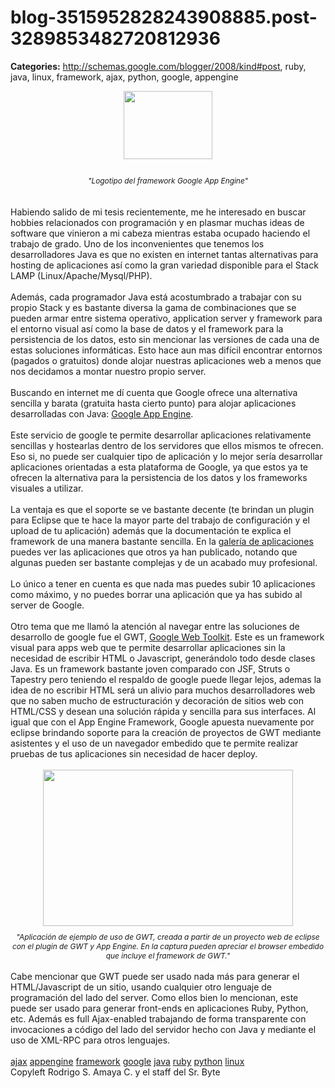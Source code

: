 # blog-3515952828243908885.post-3289853482720812936

**Categories:** http://schemas.google.com/blogger/2008/kind#post, ruby, java, linux, framework, ajax, python, google, appengine

<div style="text-align: center;"><a onblur="try
      {parent.deselectBloggerImageGracefully();} catch(e) {}"
      href="http://4.bp.blogspot.com/_jH77WNrMVRA/SuJ5sYPGDtI/AAAAAAAAGEE/sN8caM4EpFk/s1600-h/gappengine.gif"><img
      style="margin: 0px auto 10px; display: block; text-align: center; cursor: pointer; width:
      142px; height: 109px;"
      src="http://4.bp.blogspot.com/_jH77WNrMVRA/SuJ5sYPGDtI/AAAAAAAAGEE/sN8caM4EpFk/s400/gappengine.gif"
      alt="" id="BLOGGER_PHOTO_ID_5396009106870243026" border="0" /></a><br
      /><span style="font-size:85%;"><span style="font-style: italic;">"Logotipo del
      framework Google App Engine"</span></span><br /></div><br
      /><br />Habiendo salido de mi tesis recientemente, me he interesado en buscar hobbies
      relacionados con programación y en plasmar muchas ideas de software que vinieron a mi cabeza
      mientras estaba ocupado haciendo el trabajo de grado. Uno de los inconvenientes que tenemos
      los desarrolladores Java es que no existen en internet tantas alternativas para hosting de
      aplicaciones así como la gran variedad disponible para el Stack LAMP
      (Linux/Apache/Mysql/PHP).<br /><br />Además, cada programador Java está
      acostumbrado a trabajar con su propio Stack y es bastante diversa la gama de combinaciones que
      se pueden armar entre sistema operativo, application server y framework para el entorno visual
      así como la base de datos y el framework para la persistencia de los datos, esto sin mencionar
      las versiones de cada una de estas soluciones informáticas. Esto hace aun mas difícil
      encontrar entornos (pagados o gratuitos) donde alojar nuestras aplicaciones web a menos que
      nos decidamos a montar nuestro propio server.<br /><br />Buscando en internet me
      dí cuenta que Google ofrece una alternativa sencilla y barata (gratuita hasta cierto punto)
      para alojar aplicaciones desarrolladas con Java: <a
      href="http://code.google.com/appengine/">Google App Engine</a>.<br /><br
      />Este servicio de google te permite desarrollar aplicaciones relativamente sencillas y
      hostearlas dentro de los servidores que ellos mismos te ofrecen. Eso si, no puede ser
      cualquier tipo de aplicación y lo mejor sería desarrollar aplicaciones orientadas a esta
      plataforma de Google, ya que estos ya te ofrecen la alternativa para la persistencia de los
      datos y los frameworks visuales a utilizar.<br /><br />La ventaja es que el
      soporte se ve bastante decente (te brindan un plugin para Eclipse que te hace la mayor parte
      del trabajo de configuración y el upload de tu aplicación) además que la documentación te
      explica el framework de una manera bastante sencilla. En la <a
      href="http://appgallery.appspot.com/">galería de aplicaciones</a> puedes ver las
      aplicaciones que otros ya han publicado, notando que algunas pueden ser bastante complejas y
      de un acabado muy profesional.<br /><br />Lo único a tener en cuenta es que nada
      mas puedes subir 10 aplicaciones como máximo, y no puedes borrar una aplicación que ya has
      subido al server de Google.<br /><br />Otro tema que me llamó la atención al
      navegar entre las soluciones de desarrollo de google fue el GWT, <a
      href="http://code.google.com/webtoolkit/">Google Web Toolkit</a>. Este es un
      framework visual para apps web que te permite desarrollar aplicaciones sin la necesidad de
      escribir HTML o Javascript, generándolo todo desde clases Java. Es un framework bastante joven
      comparado con JSF, Struts o Tapestry pero teniendo el respaldo de google puede llegar lejos,
      ademas la idea de no escribir HTML será un alivio para muchos desarrolladores web que no saben
      mucho de estructuración y decoración de sitios web con HTML/CSS y desean una solución rápida y
      sencilla para sus interfaces. Al igual que con el App Engine Framework, Google apuesta
      nuevamente por eclipse brindando soporte para la creación de proyectos de GWT mediante
      asistentes y el uso de un navegador embedido que te permite realizar pruebas de tus
      aplicaciones sin necesidad de hacer deploy.<br /><br /><div style="text-align:
      center;"><a onblur="try {parent.deselectBloggerImageGracefully();} catch(e) {}"
      href="http://2.bp.blogspot.com/_jH77WNrMVRA/SuKFrnovl0I/AAAAAAAAGEM/Ri5ZYz6R2lo/s1600-h/sampleGWTapp.png"><img
      style="margin: 0px auto 10px; display: block; text-align: center; cursor: pointer; width:
      400px; height: 250px;"
      src="http://2.bp.blogspot.com/_jH77WNrMVRA/SuKFrnovl0I/AAAAAAAAGEM/Ri5ZYz6R2lo/s400/sampleGWTapp.png"
      alt="" id="BLOGGER_PHOTO_ID_5396022287964018498" border="0" /></a><span
      style="font-size:85%;"><span style="font-style: italic;">"Aplicación de ejemplo de
      uso de GWT, creada a partir de un proyecto web de eclipse con el plugin de GWT y App Engine.
      En la captura pueden apreciar el browser embedido que incluye el framework de
      GWT.</span><span style="font-style: italic;">"</span></span><br
      /></div><br />Cabe mencionar que GWT puede ser usado nada más para generar el
      HTML/Javascript de un sitio, usando cualquier otro lenguaje de programación del lado del
      server. Como ellos bien lo mencionan, este puede ser usado para generar front-ends en
      aplicaciones Ruby, Python, etc. Además es full Ajax-enabled trabajando de forma transparente
      con invocaciones a código del lado del servidor hecho con Java y mediante el uso de XML-RPC
      para otros lenguajes.<br /><br /><a href="http://www.blogalaxia.com/tags/ajax"
      rel="tag">ajax</a> <a href="http://www.blogalaxia.com/tags/appengine"
      rel="tag">appengine</a> <a href="http://www.blogalaxia.com/tags/framework"
      rel="tag">framework</a> <a href="http://www.blogalaxia.com/tags/google"
      rel="tag">google</a> <a href="http://www.blogalaxia.com/tags/java"
      rel="tag">java</a> <a href="http://www.blogalaxia.com/tags/ruby"
      rel="tag">ruby</a> <a href="http://www.blogalaxia.com/tags/python"
      rel="tag">python</a> <a href="http://www.blogalaxia.com/tags/linux"
      rel="tag">linux</a><div class="blogger-post-footer">Copyleft Rodrigo S. Amaya
      C. y el staff del Sr. Byte</div>